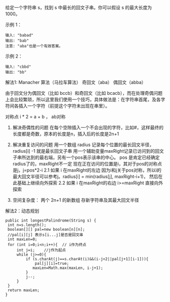 给定一个字符串 s，找到 s 中最长的回文子串。你可以假设 s 的最大长度为1000。

示例 1：

    输入: "babad"
    输出: "bab"
    注意: "aba"也是一个有效答案。

示例 2：
    
    输入: "cbbd"
    输出: "bb"


解法1:  Manacher 算法（马拉车算法）
奇回文（aba） 偶回文（abba）

由于回文分为偶回文（比如 bccb）和奇回文（比如 bcacb），而在处理奇偶问题上会比较繁琐，所以这里我们使用一个技巧，具体做法是：在字符串首尾，及各字符间各插入一个字符（前提这个字符未出现在串里）。

对称点 i * 2 = a + b  ， ab对称

1. 解决奇偶性的问题
在每个空隙插入一个不会出现的字符，比如#，这样最终的长度都是奇数，原本的长度是n，插入后的长度是2n+1
2. 解决重复访问的问题
用一个数组 radius 记录每个位置的最长回文半径，radius[i] -1 就是最长回文子串
用一个辅助变量maxRight记录已访问到的回文子串所达到的最右端，另有一个pos表示该串的中心。
pos 是肯定已经确定radius了的，maxRight不一定
现在正在访问的位置是i，其对于pos的对称点是j，j=pos*2-i
2.1 如果 i 在maxRight的左边
因为i和j关于pos对称，所以i的最大回文半径可以参考j。radius[i] = min(radius[j], maxRight-i+1)，
然后在此基础上继续向外探索
2.2 如果 i 在maxRight的右边 i>=maxRight
直接向外探索

3. 空间复杂度：
两个 2n+1 的新数组 存新字符串及其最大回文半径

解法2：动态规划

    public int longestPalindrome(String s) {
     int n=s.length();
     boolean[][] pal=new boolean[n][n];
     //pal[i][j] 表示s[i...j]是否是回文串
     int maxLen=0;
     for (int i=0;i<n;i++){  // i作为终点
         int j=i;    //j作为起点
         while (j>=0){
             if (s.charAt(j)==s.charAt(i)&&(i-j<2||pal[j+1][i-1])){
                 pal[j][i]=true;
                maxLen=Math.max(maxLen, i-j+1);
             }
             j--;
         }
     }
     return maxLen;
    }
